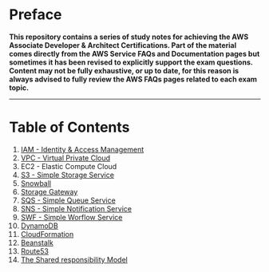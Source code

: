 # Preface

**This repository contains a series of study notes for achieving the AWS Associate Developer & Architect Certifications.
Part of the material comes directly from the AWS Service FAQs and Documentation pages but sometimes it has been revised to explicitly support the exam questions.
Content may not be fully exhaustive, or up to date, for this reason is always advised to fully review the AWS FAQs pages related to each exam topic.**

* * *

# Table of Contents

1. [IAM - Identity & Access Management](iam/README.md)
2. [VPC - Virtual Private Cloud](vpc/README.md)
3. EC2 - Elastic Compute Cloud
4. [S3 - Simple Storage Service](s3/README.md)
5. [Snowball](snowball/README.md)
6. [Storage Gateway](storage-gateway/README.md)
7. [SQS - Simple Queue Service](sqs/README.md)
8. [SNS - Simple Notification Service](sns/README.md)
9. [SWF - Simple Worflow Service](swf/README.md) 
10. [DynamoDB](dynamodb/README.md)
11. [CloudFormation](cloudformation/README.md)
12. [Beanstalk](beanstalk/README.md)
13. [Route53](route53/README.md)
14. [The Shared responsibility Model](shared-responsibility-model/README.md)